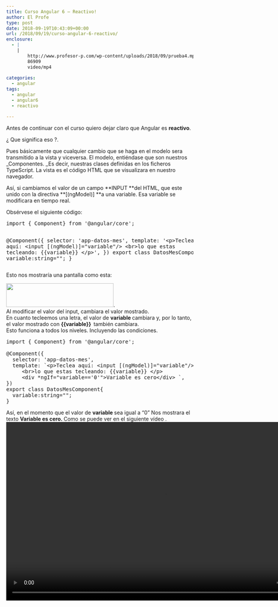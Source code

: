 ```yaml
---
title: Curso Angular 6 – Reactivo!
author: El Profe
type: post
date: 2018-09-19T10:43:09+00:00
url: /2018/09/19/curso-angular-6-reactivo/
enclosure:
  - |
    |
        http://www.profesor-p.com/wp-content/uploads/2018/09/prueba4.mp4
        86909
        video/mp4
        
categories:
  - angular
tags:
  - angular
  - angular6
  - reactivo

---
```

Antes de continuar con el curso quiero dejar claro que Angular es **reactivo**.

¿ Que significa eso ?.

Pues básicamente que cualquier cambio que se haga en el modelo sera transmitido a la vista y viceversa. El modelo, entiéndase que son nuestros _Componentes. _Es decir, nuestras clases definidas en los ficheros TypeScript. La vista es el código HTML que se visualizara en nuestro navegador.

Así, si cambiamos el valor de un campo **INPUT **del HTML, que este unido con la directiva **[(ngModel)] **a una variable. Esa variable se modificara en tiempo real.

Obsérvese el siguiente código:

<div>
  <pre>import { Component} from '@angular/core';

@Component({
  selector: 'app-datos-mes',
  template: '&lt;p&gt;Teclea aquí: &lt;input [(ngModel)]="variable"/&gt; &lt;br&gt;lo que estas tecleando: {{variable}} &lt;/p&gt;',
})
export class DatosMesComponent{
  variable:string="";
}</pre>
  
  <p>
    Esto nos mostraría una pantalla como esta:
  </p>
</div>

<div>
  <img class="alignnone size-full wp-image-309" src="http://www.profesor-p.com/wp-content/uploads/2018/09/Captura1.png" alt="" width="289" height="64" />.
</div>

<div>
  Al modificar el valor del input, cambiara el valor mostrado.
</div>

<div>
</div>

<div>
  En cuanto tecleemos una letra, el valor de <strong>variable </strong>cambiara y, por lo tanto, el valor mostrado con <strong>{{variable}}  </strong>también cambiara.
</div>

<div>
  Esto funciona a todos los niveles. Incluyendo las condiciones.
</div>

<div>
</div>

<pre>import { Component} from '@angular/core';

@Component({
  selector: 'app-datos-mes',
  template: `&lt;p&gt;Teclea aquí: &lt;input [(ngModel)]="variable"/&gt;
     &lt;br&gt;lo que estas tecleando: {{variable}} &lt;/p&gt;
     &lt;div *ngIf="variable=='0'"&gt;Variable es cero&lt;/div&gt; `, 
})
export class DatosMesComponent{
  variable:string="";
}</pre>

<div>
  Así, en el momento que el valor de <strong>variable </strong>sea igual a &#8220;0&#8221; Nos mostrara el texto <strong>Variable es cero. </strong>Como se puede ver en el siguiente vídeo .
</div>

<div>
</div>

<div style="width: 856px;" class="wp-video">
  <!--[if lt IE 9]><![endif]--><video class="wp-video-shortcode" id="video-308-1" width="856" height="480" preload="metadata" controls="controls"><source type="video/mp4" src="http://www.profesor-p.com/wp-content/uploads/2018/09/prueba4.mp4?_=1" />
  
  <a href="http://www.profesor-p.com/wp-content/uploads/2018/09/prueba4.mp4">http://www.profesor-p.com/wp-content/uploads/2018/09/prueba4.mp4</a></video>
</div>